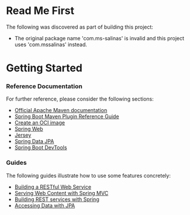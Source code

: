 # Read Me First
The following was discovered as part of building this project:

* The original package name 'com.ms-salinas' is invalid and this project uses 'com.mssalinas' instead.

# Getting Started

### Reference Documentation
For further reference, please consider the following sections:

* [Official Apache Maven documentation](https://maven.apache.org/guides/index.html)
* [Spring Boot Maven Plugin Reference Guide](https://docs.spring.io/spring-boot/docs/2.6.12/maven-plugin/reference/html/)
* [Create an OCI image](https://docs.spring.io/spring-boot/docs/2.6.12/maven-plugin/reference/html/#build-image)
* [Spring Web](https://docs.spring.io/spring-boot/docs/2.6.12/reference/htmlsingle/#web)
* [Jersey](https://docs.spring.io/spring-boot/docs/2.6.12/reference/htmlsingle/#web.servlet.jersey)
* [Spring Data JPA](https://docs.spring.io/spring-boot/docs/2.6.12/reference/htmlsingle/#data.sql.jpa-and-spring-data)
* [Spring Boot DevTools](https://docs.spring.io/spring-boot/docs/2.6.12/reference/htmlsingle/#using.devtools)

### Guides
The following guides illustrate how to use some features concretely:

* [Building a RESTful Web Service](https://spring.io/guides/gs/rest-service/)
* [Serving Web Content with Spring MVC](https://spring.io/guides/gs/serving-web-content/)
* [Building REST services with Spring](https://spring.io/guides/tutorials/rest/)
* [Accessing Data with JPA](https://spring.io/guides/gs/accessing-data-jpa/)

